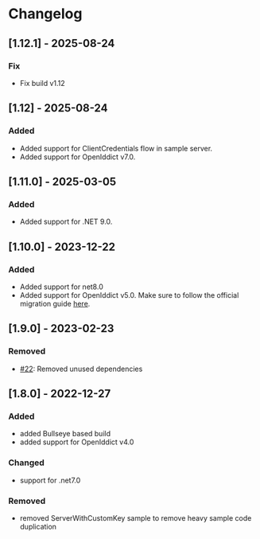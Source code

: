 # Changelog

## [1.12.1] - 2025-08-24

### Fix

- Fix build v1.12

## [1.12] - 2025-08-24

### Added

- Added support for ClientCredentials flow in sample server.
- Added support for OpenIddict v7.0.

## [1.11.0] - 2025-03-05

### Added

- Added support for .NET 9.0.

## [1.10.0] - 2023-12-22

### Added

- Added support for net8.0
- Added support for OpenIddict v5.0. Make sure to follow the official migration guide [here](https://documentation.openiddict.com/guides/migration/40-to-50.html).

## [1.9.0] - 2023-02-23

### Removed

- [#22](https://github.com/thomasduft/openiddict-ui/issues/22): Removed unused dependencies


## [1.8.0] - 2022-12-27

### Added

- added Bullseye based build
- added support for OpenIddict v4.0

### Changed

- support for .net7.0

### Removed

- removed ServerWithCustomKey sample to remove heavy sample code duplication

